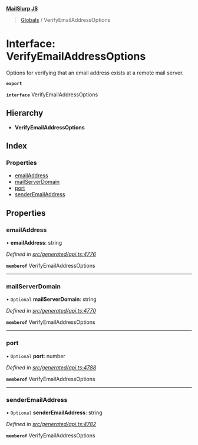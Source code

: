 **[MailSlurp JS](../README.md)**

> [Globals](../README.md) / VerifyEmailAddressOptions

# Interface: VerifyEmailAddressOptions

Options for verifying that an email address exists at a remote mail server.

**`export`** 

**`interface`** VerifyEmailAddressOptions

## Hierarchy

* **VerifyEmailAddressOptions**

## Index

### Properties

* [emailAddress](verifyemailaddressoptions.md#emailaddress)
* [mailServerDomain](verifyemailaddressoptions.md#mailserverdomain)
* [port](verifyemailaddressoptions.md#port)
* [senderEmailAddress](verifyemailaddressoptions.md#senderemailaddress)

## Properties

### emailAddress

•  **emailAddress**: string

*Defined in [src/generated/api.ts:4776](https://github.com/mailslurp/mailslurp-client/blob/a8663d0/src/generated/api.ts#L4776)*

**`memberof`** VerifyEmailAddressOptions

___

### mailServerDomain

• `Optional` **mailServerDomain**: string

*Defined in [src/generated/api.ts:4770](https://github.com/mailslurp/mailslurp-client/blob/a8663d0/src/generated/api.ts#L4770)*

**`memberof`** VerifyEmailAddressOptions

___

### port

• `Optional` **port**: number

*Defined in [src/generated/api.ts:4788](https://github.com/mailslurp/mailslurp-client/blob/a8663d0/src/generated/api.ts#L4788)*

**`memberof`** VerifyEmailAddressOptions

___

### senderEmailAddress

• `Optional` **senderEmailAddress**: string

*Defined in [src/generated/api.ts:4782](https://github.com/mailslurp/mailslurp-client/blob/a8663d0/src/generated/api.ts#L4782)*

**`memberof`** VerifyEmailAddressOptions
